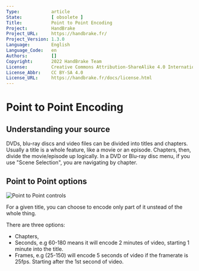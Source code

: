 ```yaml
---
Type:            article
State:           [ obsolete ]
Title:           Point to Point Encoding
Project:         HandBrake
Project_URL:     https://handbrake.fr/
Project_Version: 1.3.0
Language:        English
Language_Code:   en
Authors:         []
Copyright:       2022 HandBrake Team
License:         Creative Commons Attribution-ShareAlike 4.0 International
License_Abbr:    CC BY-SA 4.0
License_URL:     https://handbrake.fr/docs/license.html
---
```


Point to Point Encoding
=============================

## Understanding your source

DVDs, blu-ray discs and video files can be divided into titles and chapters. Usually a title is a whole feature, like a movie or an episode.
Chapters, then, divide the movie/episode up logically. In a DVD or Blu-ray disc menu, if you use "Scene Selection", you are navigating by chapter.

## Point to Point options

![Point to Point controls](../../images/windows/point-to-point-1.0.0.png "Point to Point controls")

For a given title, you can choose to encode only part of it unstead of the whole thing.

There are three options:

- Chapters,
- Seconds, e.g 60-180 means it will encode 2 minutes of video, starting 1 minute into the title.
- Frames, e.g (25-150) will encode 5 seconds of video if the framerate is 25fps. Starting after the 1st second of video.
